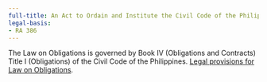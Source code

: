 ```yaml
---
full-title: An Act to Ordain and Institute the Civil Code of the Philippines
legal-basis:
- RA 386
---
```


The Law on Obligations is governed by Book IV (Obligations and Contracts) Title I (Obligations) of the Civil Code of the Philippines. [Legal provisions for Law on Obligations](https://chanrobles.com/civilcodeofthephilippinesbook4.htm#).
